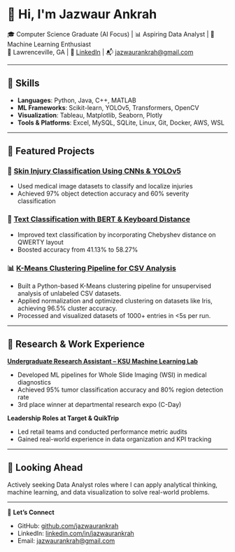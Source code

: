 # 👋 Hi, I'm Jazwaur Ankrah

🎓 Computer Science Graduate (AI Focus) | 📊 Aspiring Data Analyst | 🤖 Machine Learning Enthusiast  
📍 Lawrenceville, GA | 🔗 [LinkedIn](https://linkedin.com/in/jazwaurankrah/) | 📬 jazwaurankrah@gmail.com

---

## 🔧 Skills
- **Languages**: Python, Java, C++, MATLAB
- **ML Frameworks**: Scikit-learn, YOLOv5, Transformers, OpenCV
- **Visualization**: Tableau, Matplotlib, Seaborn, Plotly
- **Tools & Platforms**: Excel, MySQL, SQLite, Linux, Git, Docker, AWS, WSL

---

## 📂 Featured Projects

### 🧠 [Skin Injury Classification Using CNNs & YOLOv5](https://github.com/jazwaurankrah/NLPTextClassification)
- Used medical image datasets to classify and localize injuries
- Achieved 97% object detection accuracy and 60% severity classification

### 💬 [Text Classification with BERT & Keyboard Distance](https://github.com/jazwaurankrah/NLPTextClassification)
- Improved text classification by incorporating Chebyshev distance on QWERTY layout
- Boosted accuracy from 41.13% to 58.27%

### 📊 [K-Means Clustering Pipeline for CSV Analysis](https://github.com/jazwaurankrah/NLPTextClassification)
- Built a Python-based K-Means clustering pipeline for unsupervised analysis of unlabeled CSV datasets.
- Applied normalization and optimized clustering on datasets like Iris, achieving 96.5% cluster accuracy.
- Processed and visualized datasets of 1000+ entries in <5s per run.

---

## 🧪 Research & Work Experience

**[Undergraduate Research Assistant – KSU Machine Learning Lab](https://github.com/MachineVisionTeam)**  
- Developed ML pipelines for Whole Slide Imaging (WSI) in medical diagnostics  
- Achieved 95% tumor classification accuracy and 80% region detection rate  
- 3rd place winner at departmental research expo (C-Day)

**Leadership Roles at Target & QuikTrip**  
- Led retail teams and conducted performance metric audits  
- Gained real-world experience in data organization and KPI tracking

---

## 🚀 Looking Ahead
Actively seeking Data Analyst roles where I can apply analytical thinking, machine learning, and data visualization to solve real-world problems.

---

🔗 **Let’s Connect**  
- GitHub: [github.com/jazwaurankrah](https://github.com/jazwaurankrah/)  
- LinkedIn: [linkedin.com/in/jazwaurankrah](https://linkedin.com/in/jazwaurankrah/)  
- Email: jazwaurankrah@gmail.com
